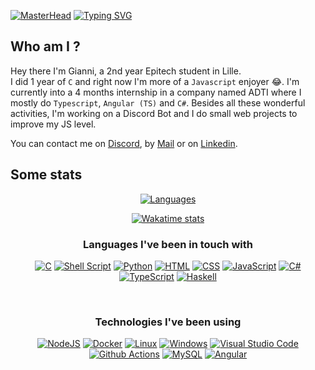 [![MasterHead](https://cdn.discordapp.com/attachments/507551445021753370/1043140733223321600/banner_1.png)](https://github.com/CapucheGianni)
[![Typing SVG](https://readme-typing-svg.demolab.com?font=Fira+Code&weight=100&duration=5000&pause=2000&color=1352F7&background=081F1700&center=true&vCenter=true&random=false&width=1080&lines=Welcome+on+my+page+fellow+developer)](https://git.io/typing-svg)
## Who am I ?
Hey there I'm Gianni, a 2nd year Epitech student in Lille. <br>
I did 1 year of `C` and right now I'm more of a `Javascript` enjoyer 😂. I'm currently into a 4 months internship in a company named ADTI where I mostly do `Typescript`, `Angular (TS)` and `C#`.
Besides all these wonderful activities, I'm working on a Discord Bot and I do small web projects to improve my JS level.

You can contact me on [Discord](https://discordapp.com/users/475716841650651137), by [Mail](mailto:gianni.henriques@gmail.com) or on [Linkedin](https://linkedin.com/in/gianni-henriques).

## Some stats

<div align="center">

  [![Languages](https://github-readme-stats.vercel.app/api/top-langs/?username=capuchegianni&layout=donut&theme=tokyonight&border_radius=10&size_weight=0.5&count_weight=0.5&custom_title=Most%20used%20languages%20on%20github)](https://github.com/anuraghazra/github-readme-stats)
  <!-- [![Anurag's GitHub stats](https://github-readme-stats.vercel.app/api?username=capuchegianni&show_icons=true&theme=tokyonight&border_radius=10&hide_rank=true&include_all_commits=true)](https://github.com/anuraghazra/github-readme-stats) -->
  [![Wakatime stats](https://github-readme-stats.vercel.app/api/wakatime?username=CapucheGianni&layout=compact&langs_count=10&theme=tokyonight&border_radius=10&custom_title=Wakatime%20stats%20since%2026/04/23)](https://wakatime.com/@CapucheGianni)

  ### Languages I've been in touch with

  [![C](https://img.shields.io/badge/C-00599C?style=for-the-badge&logo=c&logoColor=white)](https://en.wikipedia.org/wiki/C_(programming_language))
  [![Shell Script](https://img.shields.io/badge/shell_script-%23121011.svg?style=for-the-badge&logo=gnu-bash&logoColor=white)](https://en.wikipedia.org/wiki/Shell_script)
  [![Python](https://img.shields.io/badge/Python-14354C?style=for-the-badge&logo=python&logoColor=white)](https://en.wikipedia.org/wiki/Python_(programming_language))
  [![HTML](https://img.shields.io/badge/HTML5-E34F26?style=for-the-badge&logo=html5&logoColor=white)](https://en.wikipedia.org/wiki/HTML)
  [![CSS](https://img.shields.io/badge/CSS3-1572B6?style=for-the-badge&logo=css3&logoColor=white)](https://en.wikipedia.org/wiki/CSS)
  [![JavaScript](https://img.shields.io/badge/JavaScript-323330?style=for-the-badge&logo=javascript&logoColor=F7DF1E)](https://en.wikipedia.org/wiki/JavaScript)
  [![C#](https://img.shields.io/badge/c%23-%23239120.svg?style=for-the-badge&logo=c-sharp&logoColor=white)](https://fr.wikipedia.org/wiki/C_Sharp)
  [![TypeScript](https://img.shields.io/badge/typescript-%23007ACC.svg?style=for-the-badge&logo=typescript&logoColor=white)](https://fr.wikipedia.org/wiki/TypeScript)
  [![Haskell](https://img.shields.io/badge/Haskell-5e5086?style=for-the-badge&logo=haskell&logoColor=white)](https://fr.wikipedia.org/wiki/Haskell)
  
  <br>

  ### Technologies I've been using

  [![NodeJS](https://img.shields.io/badge/Node.js-43853D?style=for-the-badge&logo=node.js&logoColor=white)](https://en.wikipedia.org/wiki/Node.js)
  [![Docker](https://img.shields.io/badge/docker-%230db7ed.svg?style=for-the-badge&logo=docker&logoColor=white)](https://en.wikipedia.org/wiki/Docker_(software))
  [![Linux](https://img.shields.io/badge/Linux-FCC624?style=for-the-badge&logo=linux&logoColor=black)](https://en.wikipedia.org/wiki/Linux)
  [![Windows](https://img.shields.io/badge/Windows-0078D6?style=for-the-badge&logo=windows&logoColor=white)](https://en.wikipedia.org/wiki/Microsoft_Windows)
  [![Visual Studio Code](https://img.shields.io/badge/Visual%20Studio%20Code-0078d7.svg?style=for-the-badge&logo=visual-studio-code&logoColor=white)](https://en.wikipedia.org/wiki/Visual_Studio_Code)
  [![Github Actions](https://img.shields.io/badge/GitHub_Actions-2088FF?style=for-the-badge&logo=github-actions&logoColor=white)](https://docs.github.com/en/actions)
  [![MySQL](https://img.shields.io/badge/mysql-%2300f.svg?style=for-the-badge&logo=mysql&logoColor=white)](https://fr.wikipedia.org/wiki/MySQL)
  [![Angular](https://img.shields.io/badge/angular-%23DD0031.svg?style=for-the-badge&logo=angular&logoColor=white)](https://fr.wikipedia.org/wiki/Angular)


</div>
